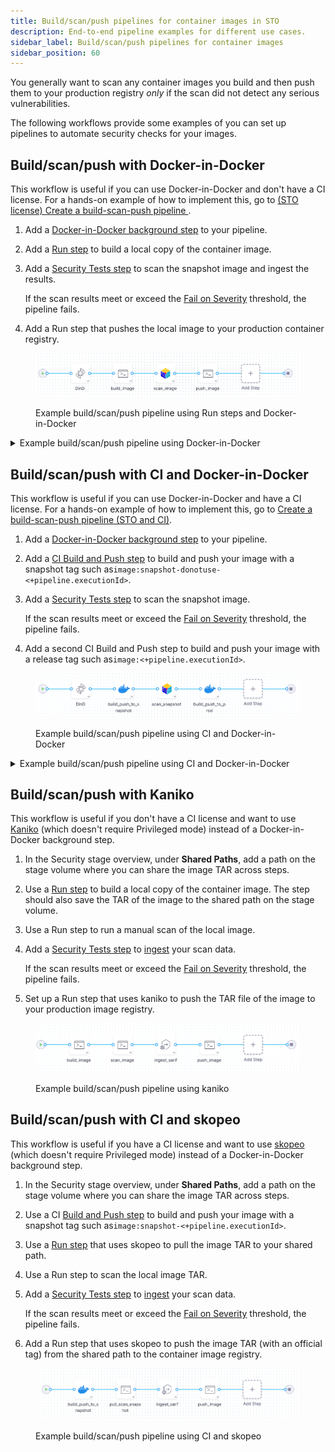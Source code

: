```yaml
---
title: Build/scan/push pipelines for container images in STO
description: End-to-end pipeline examples for different use cases.
sidebar_label: Build/scan/push pipelines for container images
sidebar_position: 60
---
```


You generally want to scan any container images you build and then push them to your production registry _only_ if the scan did not detect any serious vulnerabilities.

The following workflows provide some examples of you can set up pipelines to automate security checks for your images.

## Build/scan/push with Docker-in-Docker

This workflow is useful if you can use Docker-in-Docker and don't have a CI license. For a hands-on example of how to implement this, go to [(STO license) Create a build-scan-push pipeline ](/docs/security-testing-orchestration/use-sto/set-up-sto-pipelines/build-scan-push-workflows/build-scan-push-sto-only).

1. Add a [Docker-in-Docker background step](/docs/security-testing-orchestration/sto-techref-category/security-step-settings-reference#configuring-docker-in-docker-dind-for-your-pipeline) to your pipeline.

2. Add a [Run step](/docs/continuous-integration/use-ci/run-step-settings) to build a local copy of the container image.

3. Add a [Security Tests step](/docs/security-testing-orchestration/sto-techref-category/security-step-settings-reference) to scan the snapshot image and ingest the results.

   If the scan results meet or exceed the [Fail on Severity](/docs/security-testing-orchestration/get-started/key-concepts/fail-pipelines-by-severity) threshold, the  pipeline fails.

5. Add a Run step that pushes the local image to your production container registry.

<figure>

![Example build/scan/push pipeline using CI and Docker-in-Docker](./static/build-scan-push-with-dind.png)

<figcaption>Example build/scan/push pipeline using Run steps and Docker-in-Docker</figcaption>
</figure>

<details>
<summary>Example build/scan/push pipeline using Docker-in-Docker</summary>

```yaml

pipeline:
  projectIdentifier: jsmithstosandbox
  orgIdentifier: default
  identifier: buildscanpushwithdind
  name: build_scan_push_with_dind
  tags: {}
  stages:
    - stage:
        name: build
        identifier: build
        type: SecurityTests
        spec:
          cloneCodebase: false
          execution:
            steps:
              - step:
                  type: Background
                  name: DinD
                  identifier: Background
                  spec:
                    connectorRef: YOUR_CONTAINER_IMAGE_REGISTRY_CONNECTOR_ID
                    image: docker:dind
                    shell: Sh
                    privileged: true
                    entrypoint:
                      - dockerd
              - step:
                  type: Run
                  name: build_image
                  identifier: build_image
                  spec:
                    connectorRef: YOUR_CONTAINER_IMAGE_REGISTRY_CONNECTOR_ID
                    image: docker
                    shell: Sh
                    command: |-

                      # wait until the dind service is available
                      while ! docker ps ;do
                            echo "Docker not available yet"
                      done
                      echo "Docker service is ready"

                      # install git, clone the code repo, and cd to the local clone
                      apk add git
                      git --version
                      git clone https://github.com/<+stage.variables.GITHUB_USERNAME>/<+stage.variables.GITHUB_REPO>
                      cd <+stage.variables.GITHUB_REPO>

                      # build and tag the local image
                      docker login --username="<+stage.variables.DOCKERHUB_USERNAME>" --password="<+stage.variables.DOCKERHUB_PAT>" 
                      docker build -t <+stage.variables.DOCKER_IMAGE_LABEL> .
                      docker tag <+stage.variables.DOCKER_IMAGE_LABEL> <+stage.variables.DOCKERHUB_USERNAME>/<+stage.variables.DOCKER_IMAGE_LABEL>:bsp-<+pipeline.sequenceId>

                    privileged: true
              - step:
                  type: AquaTrivy
                  name: scan_image
                  identifier: scan_image
                  spec:
                    mode: orchestration
                    config: default
                    target:
                      name: <+stage.variables.DOCKERHUB_USERNAME>/<+stage.variables.DOCKER_IMAGE_LABEL>
                      type: container
                      variant: bsp-<+pipeline.sequenceId>
                    advanced:
                      log:
                        level: debug
                      fail_on_severity: none
                    privileged: true
                    image:
                      type: local_image
                      name: <+stage.variables.DOCKERHUB_USERNAME>/<+stage.variables.DOCKER_IMAGE_LABEL>
                      access_id: <+stage.variables.DOCKERHUB_USERNAME>
                      access_token: <+stage.variables.DOCKERHUB_PAT>
                      tag: bsp-<+pipeline.sequenceId>
              - step:
                  type: Run
                  name: push_image
                  identifier: push_image
                  spec:
                    connectorRef: CONTAINER_IMAGE_REGISTRY_CONNECTOR
                    image: docker
                    shell: Sh
                    command: |-

                      # if the image passed the scan,
                      # push it to the image registry
                      docker login --username="<+stage.variables.DOCKERHUB_USERNAME>" --password="<+stage.variables.DOCKERHUB_PAT>" 
                      docker push <+stage.variables.DOCKERHUB_USERNAME>/<+stage.variables.DOCKER_IMAGE_LABEL>:bsp-<+pipeline.sequenceId>
                    privileged: true
          sharedPaths:
            - /var/run
            - /var/lib/docker
          platform:
            os: Linux
            arch: Amd64
          runtime:
            type: Cloud
            spec: {}
          slsa_provenance:
            enabled: false
        variables:
          - name: DOCKERHUB_USERNAME
            type: String
            description: ""
            value: janesmith
          - name: DOCKERHUB_PAT
            type: Secret
            description: ""
            value: jsmith-dockerhub-pat
          - name: GITHUB_USERNAME
            type: String
            description: ""
            value: jane-smith
          - name: GITHUB_REPO
            type: String
            description: ""
            value: codebaseAlpha
          - name: GITHUB_PAT
            type: Secret
            description: ""
            value: jsmith-github-pat
          - name: DOCKER_IMAGE_LABEL
            type: String
            description: ""
            value: myalphaservice
        description: ""
```

</details>

## Build/scan/push with CI and Docker-in-Docker

This workflow is useful if you can use Docker-in-Docker and have a CI license. For a hands-on example of how to implement this, go to [Create a build-scan-push pipeline (STO and CI)](/docs/security-testing-orchestration/use-sto/set-up-sto-pipelines/build-scan-push-workflows/build-scan-push-sto-ci).

1. Add a [Docker-in-Docker background step](/docs/security-testing-orchestration/sto-techref-category/security-step-settings-reference#configuring-docker-in-docker-dind-for-your-pipeline) to your pipeline.

2. Add a [CI Build and Push step](/docs/category/build-push-upload-download) to build and push your image with a snapshot tag such as`image:snapshot-donotuse-<+pipeline.executionId>`.

3. Add a [Security Tests step](/docs/security-testing-orchestration/sto-techref-category/security-step-settings-reference) to scan the snapshot image.

   If the scan results meet or exceed the [Fail on Severity](/docs/security-testing-orchestration/get-started/key-concepts/fail-pipelines-by-severity) threshold, the  pipeline fails.

4. Add a second CI Build and Push step to build and push your image with a release tag such as`image:<+pipeline.executionId>`.

<figure>

![Example build/scan/push pipeline using CI and Docker-in-Docker](./static/build-scan-push-with-ci-and-dind.png)

<figcaption>Example build/scan/push pipeline using CI and Docker-in-Docker</figcaption>
</figure>

<details>
<summary>Example build/scan/push pipeline using CI and Docker-in-Docker</summary>

```yaml

pipeline:
  projectIdentifier: STO
  orgIdentifier: default
  tags: {}
  identifier: buildscanpushciexamplev2
  name: build-scan-push-ci-example-v2
  properties:
    ci:
      codebase:
        connectorRef: YOUR_CODE_REPO_CONNECTOR_ID
        repoName: codebasealpha
        build: <+input>
  stages:
    - stage:
        name: build
        identifier: build
        type: CI
        spec:
          cloneCodebase: true
          execution:
            steps:
              - step:
                  type: Background
                  name: DinD
                  identifier: Background
                  spec:
                    connectorRef: YOUR_CONTAINER_IMAGE_REGISTRY_CONNECTOR_ID
                    image: docker:dind
                    shell: Sh
                    privileged: true
                    entrypoint:
                      - dockerd
              - step:
                  type: BuildAndPushDockerRegistry
                  name: build_push_to_snapshot
                  identifier: build_push_to_snapshot
                  spec:
                    connectorRef: YOUR_CONTAINER_IMAGE_REGISTRY_CONNECTOR_ID
                    repo: <+stage.variables.DOCKERHUB_USERNAME>/<+stage.variables.DOCKER_IMAGE_LABEL>
                    tags:
                      - <+stage.variables.SNAPSHOT_TAG>
              - step:
                  type: AquaTrivy
                  name: scan_snapshot
                  identifier: AquaTrivy_1
                  spec:
                    mode: orchestration
                    config: default
                    target:
                      name: +stage.variables.DOCKERHUB_USERNAME>/<+stage.variables.DOCKER_IMAGE_LABEL>
                      type: container
                      variant: <+stage.variables.SNAPSHOT_TAG>
                    advanced:
                      log:
                        level: debug
                    privileged: true
                    image:
                      type: local_image
                      name: <+stage.variables.DOCKERHUB_USERNAME>/<+stage.variables.DOCKER_IMAGE_LABEL>
                      tag: <+stage.variables.SNAPSHOT_TAG>
              - step:
                  type: BuildAndPushDockerRegistry
                  name: build_push_to_prod
                  identifier: build_push_to_prod
                  spec:
                    connectorRef: YOUR_CONTAINER_IMAGE_REGISTRY_CONNECTOR_ID
                    repo: <+stage.variables.DOCKERHUB_USERNAME>/<+stage.variables.DOCKER_IMAGE_LABEL>
                    tags:
                      - <+pipeline.sequenceId>
            "":
              type: BuildAndPushDockerRegistry
              name: build_and_push_prod
              identifier: build_and_push_prod
              spec:
                connectorRef: YOUR_CONTAINER_IMAGE_REGISTRY_CONNECTOR_ID
                repo: <+stage.variables.DOCKERHUB_USERNAME>/<+stage.variables.DOCKER_IMAGE_LABEL>
                tags:
                  - <+stage.variables.SNAPSHOT_TAG>
          sharedPaths:
            - /var/run
            - /var/lib/docker
          slsa_provenance:
            enabled: false
          infrastructure:
            type: KubernetesDirect
            spec:
              connectorRef: YOUR_KUBERNETES_CLUSTER_CONNECTOR_ID
              namespace: YOUR_NAMESPACE
              automountServiceAccountToken: true
              nodeSelector: {}
              os: Linux
        variables:
          - name: DOCKERHUB_USERNAME
            type: String
            description: ""
            value: jsmith
          - name: DOCKERHUB_PAT
            type: Secret
            description: ""
            value: jsmithdockerhubpat
          - name: GITHUB_USERNAME
            type: String
            description: ""
            value: jane-smith
          - name: GITHUB_REPO
            type: String
            description: ""
            value: codebaseAlpha
          - name: GITHUB_PAT
            type: Secret
            description: ""
            value: account.janesmithgithubpatsto
          - name: DOCKER_IMAGE_LABEL
            type: String
            description: ""
            value: myalphaservice
          - name: SNAPSHOT_TAG
            type: String
            description: ""
            required: false
            value: scantest-donotuse
        description: ""
```

</details>

## Build/scan/push with Kaniko

This workflow is useful if you don't have a CI license and want to use [Kaniko](https://github.com/GoogleContainerTools/kaniko) (which doesn't require Privileged mode) instead of a Docker-in-Docker background step. 

1. In the Security stage overview, under **Shared Paths**, add a path on the stage volume where you can share the image TAR across steps.

2. Use a [Run step](/docs/continuous-integration/use-ci/run-step-settings) to build a local copy of the container image. The step should also save the TAR of the image to the shared path on the stage volume.

3. Use a Run step to run a manual scan of the local image.

4. Add a [Security Tests step](/docs/security-testing-orchestration/whats-supported/scanners) to [ingest](/docs/security-testing-orchestration/get-started/key-concepts/ingest-scan-results-into-an-sto-pipeline) your scan data.

   If the scan results meet or exceed the [Fail on Severity](/docs/security-testing-orchestration/get-started/key-concepts/fail-pipelines-by-severity) threshold, the pipeline fails.

5. Set up a Run step that uses kaniko to push the TAR file of the image to your production image registry.

<figure>

![Example build/scan/push pipeline using CI and Docker-in-Docker](./static/build-scan-push-with-kaniko.png)

<figcaption>Example build/scan/push pipeline using kaniko</figcaption>
</figure>

## Build/scan/push with CI and skopeo

This workflow is useful if you have a CI license and want to use [skopeo](https://github.com/containers/skopeo) (which doesn't require Privileged mode) instead of a Docker-in-Docker background step.

1. In the Security stage overview, under **Shared Paths**, add a path on the stage volume where you can share the image TAR across steps.

2. Use a CI [Build and Push step](/docs/category/build-push-upload-download) to build and push your image with a snapshot tag such as`image:snapshot-<+pipeline.executionId>`.

3. Use a [Run step](/docs/continuous-integration/use-ci/run-step-settings) that uses skopeo to pull the image TAR to your shared path.

4. Use a Run step to scan the local image TAR.

5. Add a [Security Tests step](/docs/security-testing-orchestration/whats-supported/scanners) to [ingest](/docs/security-testing-orchestration/get-started/key-concepts/ingest-scan-results-into-an-sto-pipeline) your scan data.

   If the scan results meet or exceed the [Fail on Severity](/docs/security-testing-orchestration/get-started/key-concepts/fail-pipelines-by-severity) threshold, the pipeline fails.

6. Add a Run step that uses skopeo to push the image TAR (with an official tag) from the shared path to the container image registry.

<figure>

![Example build/scan/push pipeline using CI and Docker-in-Docker](./static/build-scan-push-with-skopeo.png)

<figcaption>Example build/scan/push pipeline using CI and skopeo</figcaption>
</figure>

